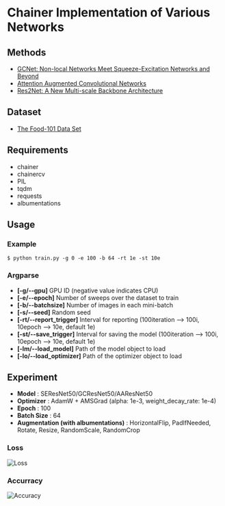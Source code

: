 # Chainer Implementation of Various Networks

## Methods

- [GCNet: Non-local Networks Meet Squeeze-Excitation Networks and Beyond](https://arxiv.org/abs/1904.11492)
- [Attention Augmented Convolutional Networks](https://arxiv.org/abs/1904.09925)
- [Res2Net: A New Multi-scale Backbone Architecture](https://arxiv.org/abs/1904.01169)

## Dataset

- [The Food-101 Data Set](https://www.vision.ee.ethz.ch/datasets_extra/food-101/)

## Requirements

- chainer
- chainercv
- PIL
- tqdm
- requests
- albumentations

## Usage

### Example

`$ python train.py -g 0 -e 100 -b 64 -rt 1e -st 10e`

### Argparse

- **[-g/--gpu]** GPU ID (negative value indicates CPU)
- **[-e/--epoch]** Number of sweeps over the dataset to train
- **[-b/--batchsize]** Number of images in each mini-batch
- **[-s/--seed]** Random seed
- **[-rt/--report_trigger]** Interval for reporting (100iteration --> 100i, 10epoch --> 10e, default 1e)
- **[-st/--save_trigger]** Interval for saving the model (100iteration --> 100i, 10epoch --> 10e, default 1e)
- **[-lm/--load_model]** Path of the model object to load
- **[-lo/--load_optimizer]** Path of the optimizer object to load

## Experiment

- **Model** : SEResNet50/GCResNet50/AAResNet50
- **Optimizer** : AdamW + AMSGrad (alpha: 1e-3, weight_decay_rate: 1e-4)
- **Epoch** : 100
- **Batch Size** : 64
- **Augmentation (with albumentations)** : HorizontalFlip, PadIfNeeded, Rotate, Resize, RandomScale, RandomCrop

### Loss

![Loss](https://github.com/diceroll/various_networks/blob/images/loss.png)

### Accurracy

![Accuracy](https://github.com/diceroll/various_networks/blob/images/accuracy.png)

